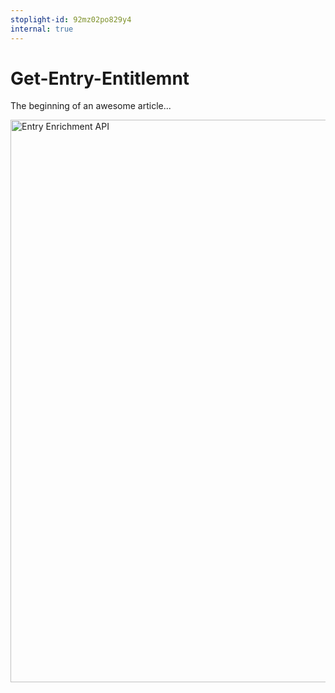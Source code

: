```yaml
---
stoplight-id: 92mz02po829y4
internal: true
---
```


# Get-Entry-Entitlemnt

The beginning of an awesome article...

<img src="https://lucid.app/documents/view/f3900f1e-9171-49de-ba47-b49fe73a5ab3" alt="Entry Enrichment API" width="900" style="align:center"/>